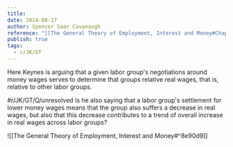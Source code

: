 ```yaml
---
title: 
date: 2024-08-17
author: Spencer Saar Cavanaugh
reference: "[[The General Theory of Employment, Interest and Money#Chapter 2, Section III]]"
publish: true
tags:
  - r/JK/GT
---
```




Here Keynes is arguing that a given labor group's negotiations around money wages serves to determine that groups relative real wages, that is, relative to other labor groups.

#r/JK/GT/Q/unresolved Is he also saying that a labor group's settlement for lower money wages means that the group also suffers a decrease in real wages, but also that this decrease contributes to a trend of overall increase in real wages across labor groups?

![[The General Theory of Employment, Interest and Money#^8e90d9]]